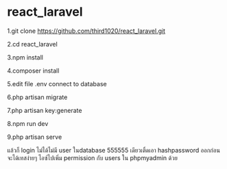 # react_laravel

1.git clone https://github.com/third1020/react_laravel.git

2.cd react_laravel

3.npm install

4.composer install

5.edit file  .env connect to database

6.php artisan migrate

7.php artisan key:generate

8.npm run dev

9.php artisan serve

แล้วก็ login ไม่ได้ไม่มี user ในdatabase 555555 เดียวเติ้ดเอา hashpassword ออกก่อนจะได้เทสง่ายๆ ไอซ์ไปเพิ่ม permission กับ users ใน phpmyadmin ด้วย


